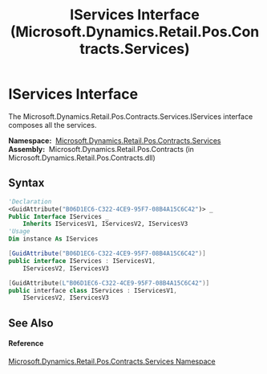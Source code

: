 ﻿---
title: IServices Interface (Microsoft.Dynamics.Retail.Pos.Contracts.Services)
TOCTitle: IServices Interface
ms:assetid: T:Microsoft.Dynamics.Retail.Pos.Contracts.Services.IServices
ms:mtpsurl: https://technet.microsoft.com/en-us/library/microsoft.dynamics.retail.pos.contracts.services.iservices(v=AX.60)
ms:contentKeyID: 47344021
ms.date: 05/18/2015
mtps_version: v=AX.60
f1_keywords:
- Microsoft.Dynamics.Retail.Pos.Contracts.Services.IServices
dev_langs:
- CSharp
- C++
- VB
---

# IServices Interface

The Microsoft.Dynamics.Retail.Pos.Contracts.Services.IServices interface composes all the services.

**Namespace:**  [Microsoft.Dynamics.Retail.Pos.Contracts.Services](microsoft-dynamics-retail-pos-contracts-services-namespace.md)  
**Assembly:**  Microsoft.Dynamics.Retail.Pos.Contracts (in Microsoft.Dynamics.Retail.Pos.Contracts.dll)

## Syntax

``` vb
'Declaration
<GuidAttribute("B06D1EC6-C322-4CE9-95F7-08B4A15C6C42")> _
Public Interface IServices _
    Inherits IServicesV1, IServicesV2, IServicesV3
'Usage
Dim instance As IServices
```

``` csharp
[GuidAttribute("B06D1EC6-C322-4CE9-95F7-08B4A15C6C42")]
public interface IServices : IServicesV1, 
    IServicesV2, IServicesV3
```

``` c++
[GuidAttribute(L"B06D1EC6-C322-4CE9-95F7-08B4A15C6C42")]
public interface class IServices : IServicesV1, 
    IServicesV2, IServicesV3
```

## See Also

#### Reference

[Microsoft.Dynamics.Retail.Pos.Contracts.Services Namespace](microsoft-dynamics-retail-pos-contracts-services-namespace.md)


